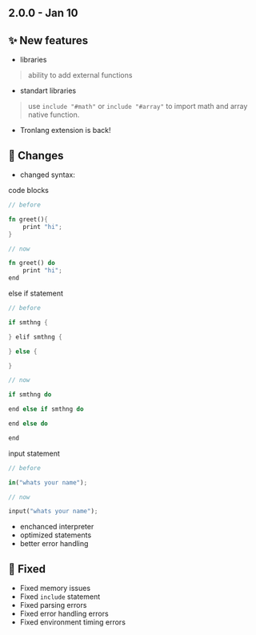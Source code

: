 ## 2.0.0 - Jan 10

## ✨ New features
- libraries
> ability to add external functions
- standart libraries
> use `include "#math"` or `include "#array"` to import math and array native function.
- Tronlang extension is back!


## 📝 Changes

- changed syntax:

code blocks

```rs
// before

fn greet(){
    print "hi";
}

// now

fn greet() do
    print "hi";
end
```

else if statement

```rs
// before

if smthng {

} elif smthng {

} else {

}

// now

if smthng do

end else if smthng do

end else do

end
```

input statement

```rs
// before

in("whats your name");

// now

input("whats your name");
```

- enchanced interpreter
- optimized statements
- better error handling


## 🐛 Fixed

- Fixed memory issues
- Fixed `include` statement
- Fixed parsing errors
- Fixed error handling errors
- Fixed environment timing errors